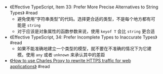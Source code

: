 - 《Effective TypeScript, Item 33: Prefer More Precise Alternatives to String Types》 #read
	- 避免使用“字符串类型”的代码。选择更合适的类型，不是每个地方都有可能是 `string`
	- 对于应该是对象属性的函数参数来说，使用 `keyof T` 会比 `string` 更合适
- 《Effective TypeScript, 34: Prefer Incomplete Types to Inaccurate Types》 #read
	- 如果不能准确地建立一个类型的模型，就不要在不准确的情况下为它建模。使用 `any` 或者 `unknown` 来承认其中的差距
- [《How to use Charles Proxy to rewrite HTTPS traffic for web applications》](https://deliveroo.engineering/2018/12/04/how-to-use-charles-proxy-to-rewrite-https-traffic-for-web-applications.html) #read